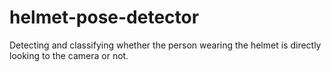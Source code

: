 # helmet-pose-detector
Detecting and classifying whether the person wearing the helmet is directly looking to the camera or not.
